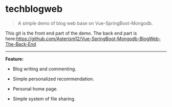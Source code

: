 # techblogweb

> A simple demo of blog web base on Vue-SpringBoot-Mongodb.
>
This git is the front end part of the demo. The back end part is here:https://github.com/Asterism12/Vue-SpringBoot-Mongodb-BlogWeb-The-Back-End

---

**Feature:**

- Blog writing and commenting.

- Simple personalized recommendation.

- Personal home page.

- Simple system of file sharing.
